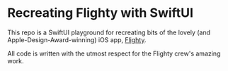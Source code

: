 # Recreating Flighty with SwiftUI

This repo is a SwiftUI playground for recreating bits of the lovely (and Apple-Design-Award-winning) iOS app, [Flighty]([url](https://www.flightyapp.com)).

All code is written with the utmost respect for the Flighty crew's amazing work.
